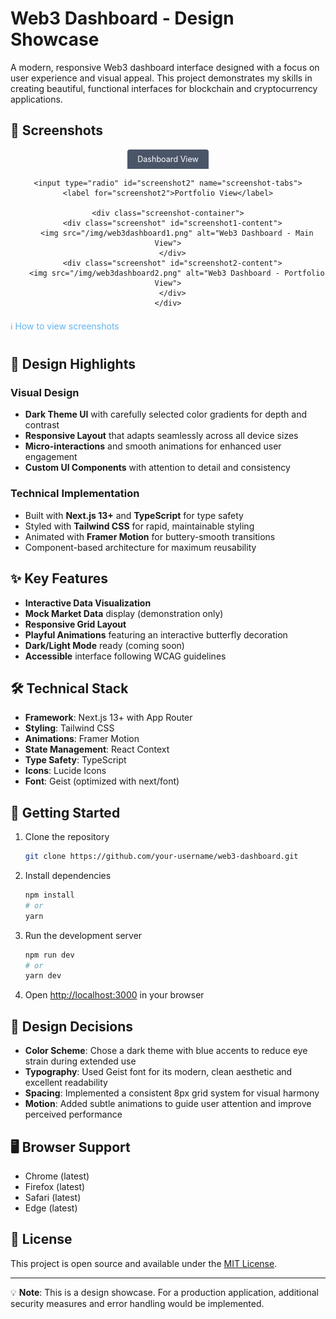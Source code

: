 # Web3 Dashboard - Design Showcase

A modern, responsive Web3 dashboard interface designed with a focus on user experience and visual appeal. This project demonstrates my skills in creating beautiful, functional interfaces for blockchain and cryptocurrency applications.

## 📸 Screenshots

<!-- Tabs for screenshots -->
<div align="center">
  <div style="margin-bottom: 20px;">
    <input type="radio" id="screenshot1" name="screenshot-tabs" checked>
    <label for="screenshot1">Dashboard View</label>
    
    <input type="radio" id="screenshot2" name="screenshot-tabs">
    <label for="screenshot2">Portfolio View</label>
    
    <div class="screenshot-container">
      <div class="screenshot" id="screenshot1-content">
        <img src="/img/web3dashboard1.png" alt="Web3 Dashboard - Main View">
      </div>
      <div class="screenshot" id="screenshot2-content">
        <img src="/img/web3dashboard2.png" alt="Web3 Dashboard - Portfolio View">
      </div>
    </div>
  </div>
</div>

<details>
  <summary>ℹ️ How to view screenshots</summary>
  <p>Click on the tab labels above to switch between different views of the dashboard. The first tab shows the main dashboard view, while the second tab displays the portfolio view.</p>
</details>

<style>
  /* Hide radio buttons */
  input[type="radio"] {
    display: none;
  }
  
  /* Style tab labels */
  label {
    display: inline-block;
    padding: 8px 16px;
    margin: 0 2px;
    cursor: pointer;
    background: #2d3748;
    color: #e2e8f0;
    border-radius: 4px 4px 0 0;
    font-size: 0.9em;
  }
  
  /* Show active tab */
  input[type="radio"]:checked + label {
    background: #4a5568;
    color: white;
  }
  
  /* Hide all content by default */
  .screenshot {
    display: none;
    margin-top: 10px;
    text-align: center;
  }
  
  /* Show only the active content */
  #screenshot1:checked ~ .screenshot-container #screenshot1-content,
  #screenshot2:checked ~ .screenshot-container #screenshot2-content {
    display: block;
  }
  
  /* Style the images */
  .screenshot img {
    max-width: 100%;
    border-radius: 8px;
    box-shadow: 0 4px 6px rgba(0, 0, 0, 0.1);
  }
  
  /* Container for the tabbed interface */
  .screenshot-container {
    padding: 20px;
    background: #1a202c;
    border-radius: 0 8px 8px 8px;
    margin-top: -1px;
  }
  
  /* Hide the details marker in summary */
  details summary {
    list-style: none;
    cursor: pointer;
    color: #63b3ed;
    margin: 10px 0;
  }
  
  details summary::-webkit-details-marker {
    display: none;
  }
  
  details[open] summary {
    margin-bottom: 10px;
  }
</style>


## 🎨 Design Highlights

### Visual Design
- **Dark Theme UI** with carefully selected color gradients for depth and contrast
- **Responsive Layout** that adapts seamlessly across all device sizes
- **Micro-interactions** and smooth animations for enhanced user engagement
- **Custom UI Components** with attention to detail and consistency

### Technical Implementation
- Built with **Next.js 13+** and **TypeScript** for type safety
- Styled with **Tailwind CSS** for rapid, maintainable styling
- Animated with **Framer Motion** for buttery-smooth transitions
- Component-based architecture for maximum reusability

## ✨ Key Features

- **Interactive Data Visualization**
- **Mock Market Data** display (demonstration only)
- **Responsive Grid Layout**
- **Playful Animations** featuring an interactive butterfly decoration
- **Dark/Light Mode** ready (coming soon)
- **Accessible** interface following WCAG guidelines

## 🛠️ Technical Stack

- **Framework**: Next.js 13+ with App Router
- **Styling**: Tailwind CSS
- **Animations**: Framer Motion
- **State Management**: React Context
- **Type Safety**: TypeScript
- **Icons**: Lucide Icons
- **Font**: Geist (optimized with next/font)

## 🚀 Getting Started

1. Clone the repository
   ```bash
   git clone https://github.com/your-username/web3-dashboard.git
   ```

2. Install dependencies
   ```bash
   npm install
   # or
   yarn
   ```

3. Run the development server
   ```bash
   npm run dev
   # or
   yarn dev
   ```

4. Open [http://localhost:3000](http://localhost:3000) in your browser

## 🎯 Design Decisions

- **Color Scheme**: Chose a dark theme with blue accents to reduce eye strain during extended use
- **Typography**: Used Geist font for its modern, clean aesthetic and excellent readability
- **Spacing**: Implemented a consistent 8px grid system for visual harmony
- **Motion**: Added subtle animations to guide user attention and improve perceived performance

## 🖥️ Browser Support

- Chrome (latest)
- Firefox (latest)
- Safari (latest)
- Edge (latest)

## 📝 License

This project is open source and available under the [MIT License](LICENSE).

---

💡 **Note**: This is a design showcase. For a production application, additional security measures and error handling would be implemented.


